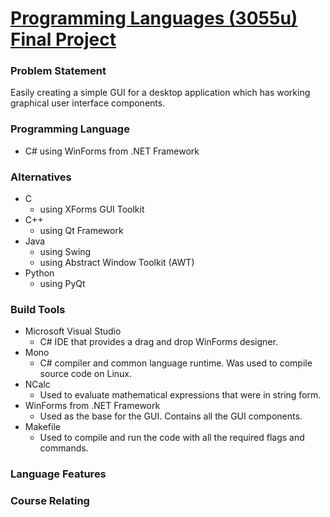 # <b><u>Programming Languages (3055u) Final Project</u></b>

<h3><b>Problem Statement</b></h3>

Easily creating a simple GUI for a desktop application which has working graphical user interface components.

<h3><b>Programming Language</b></h3>
<ul><li>C# using WinForms from .NET Framework</li></ul>

<h3><b>Alternatives</b></h3>
<ul><li>C
        <ul><li>using XForms GUI Toolkit</li></ul></li>
    <li>C++
        <ul><li>using Qt Framework</ul></li></li>
    <li>Java
        <ul><li>using Swing</li>
            <li>using Abstract Window Toolkit (AWT)</li></ul></li>
    <li>Python
        <ul><li>using PyQt</li></ul></li></ul>

<h3><b>Build Tools</b></h3>

<ul><li>Microsoft Visual Studio
        <ul><li>C# IDE that provides a drag and drop WinForms designer.</li></ul></li>
    <li>Mono
        <ul><li>C# compiler and common language runtime. Was used to compile source code on Linux.</li></ul></li>
    <li>NCalc
        <ul><li>Used to evaluate mathematical expressions that were in string form. </li></ul></li>
    <li>WinForms from .NET Framework
        <ul><li>Used as the base for the GUI. Contains all the GUI components.</li></ul></li>
        <li>Makefile
        <ul><li>Used to compile and run the code with all the required flags and commands.</li></ul></li></ul>

<h3><b>Language Features</b></h3>

<h3><b>Course Relating</b></h3>
